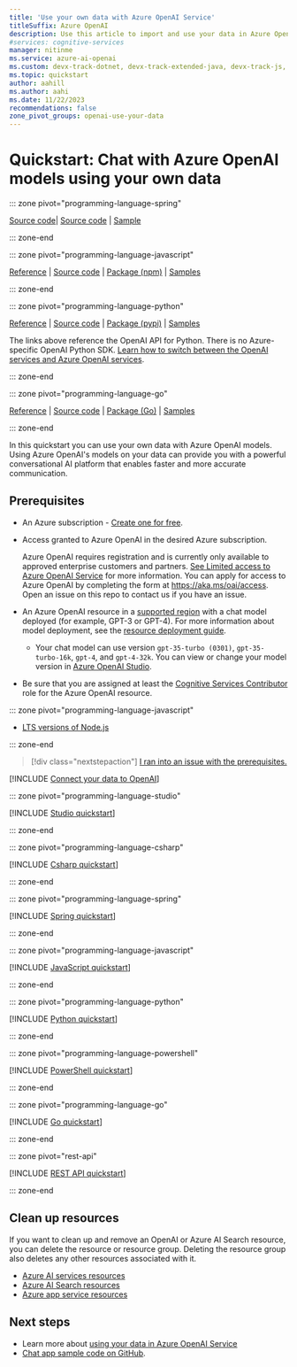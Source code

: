 ```yaml
---
title: 'Use your own data with Azure OpenAI Service'
titleSuffix: Azure OpenAI
description: Use this article to import and use your data in Azure OpenAI.
#services: cognitive-services
manager: nitinme
ms.service: azure-ai-openai
ms.custom: devx-track-dotnet, devx-track-extended-java, devx-track-js, devx-track-go, devx-track-python
ms.topic: quickstart
author: aahill
ms.author: aahi
ms.date: 11/22/2023
recommendations: false
zone_pivot_groups: openai-use-your-data
---
```


# Quickstart: Chat with Azure OpenAI models using your own data

::: zone pivot="programming-language-spring"

[Source code](https://github.com/spring-projects-experimental/spring-ai)| [Source code](https://github.com/Azure/azure-sdk-for-js/tree/main/sdk/openai/openai) | [Sample](https://github.com/rd-1-2022/ai-azure-retrieval-augmented-generation)

::: zone-end

::: zone pivot="programming-language-javascript"

[Reference](/javascript/api/@azure/openai) | [Source code](https://github.com/Azure/azure-sdk-for-js/tree/main/sdk/openai/openai) | [Package (npm)](https://www.npmjs.com/package/@azure/openai) | [Samples](https://github.com/Azure/azure-sdk-for-net/blob/main/sdk/openai/Azure.AI.OpenAI/tests/Samples)

::: zone-end

::: zone pivot="programming-language-python"

[Reference](https://platform.openai.com/docs/api-reference?lang=python) | [Source code](https://github.com/openai/openai-python) | [Package (pypi)](https://pypi.org/project/openai/) | [Samples](https://github.com/openai/openai-cookbook/)

The links above reference the OpenAI API for Python. There is no Azure-specific OpenAI Python SDK. [Learn how to switch between the OpenAI services and Azure OpenAI services](/azure/ai-services/openai/how-to/switching-endpoints).

::: zone-end

::: zone pivot="programming-language-go"

[Reference](https://pkg.go.dev/github.com/Azure/azure-sdk-for-go) | [Source code](https://github.com/Azure/azure-sdk-for-go) | [Package (Go)](https://pkg.go.dev/github.com/azure/azure-dev) | [Samples](https://github.com/azure-samples/azure-sdk-for-go-samples)

::: zone-end

In this quickstart you can use your own data with Azure OpenAI models. Using Azure OpenAI's models on your data can provide you with a powerful conversational AI platform that enables faster and more accurate communication.

## Prerequisites

- An Azure subscription - <a href="https://azure.microsoft.com/free/cognitive-services" target="_blank">Create one for free</a>.
- Access granted to Azure OpenAI in the desired Azure subscription.

  Azure OpenAI requires registration and is currently only available to approved enterprise customers and partners. [See Limited access to Azure OpenAI Service](/legal/cognitive-services/openai/limited-access?context=/azure/ai-services/openai/context/context) for more information. You can apply for access to Azure OpenAI by completing the form at <a href="https://aka.ms/oai/access" target="_blank">https://aka.ms/oai/access</a>. Open an issue on this repo to contact us if you have an issue.

- An Azure OpenAI resource in a [supported region](#azure-openai-on-your-data-regional-availability) with a chat model deployed (for example, GPT-3 or GPT-4). For more information about model deployment, see the [resource deployment guide](./how-to/create-resource.md).

  - Your chat model can use version `gpt-35-turbo (0301)`, `gpt-35-turbo-16k`, `gpt-4`, and `gpt-4-32k`. You can view or change your model version in [Azure OpenAI Studio](./how-to/working-with-models.md#model-updates).

- Be sure that you are assigned at least the [Cognitive Services Contributor](./how-to/role-based-access-control.md#cognitive-services-contributor) role for the Azure OpenAI resource.

::: zone pivot="programming-language-javascript"

- [LTS versions of Node.js](https://github.com/nodejs/release#release-schedule)

::: zone-end

> [!div class="nextstepaction"]
> [I ran into an issue with the prerequisites.](https://microsoft.qualtrics.com/jfe/form/SV_0Cl5zkG3CnDjq6O?PLanguage=OVERVIEW&Pillar=AOAI&Product=ownData&Page=quickstart&Section=Prerequisites)


[!INCLUDE [Connect your data to OpenAI](includes/connect-your-data-studio.md)]

::: zone pivot="programming-language-studio"

[!INCLUDE [Studio quickstart](includes/use-your-data-studio.md)]

::: zone-end

::: zone pivot="programming-language-csharp"

[!INCLUDE [Csharp quickstart](includes/use-your-data-dotnet.md)]

::: zone-end

::: zone pivot="programming-language-spring"

[!INCLUDE [Spring quickstart](includes/use-your-data-spring.md)]

::: zone-end

::: zone pivot="programming-language-javascript"

[!INCLUDE [JavaScript quickstart](includes/use-your-data-javascript.md)]

::: zone-end

::: zone pivot="programming-language-python"

[!INCLUDE [Python quickstart](includes/use-your-data-python.md)]

::: zone-end

::: zone pivot="programming-language-powershell"

[!INCLUDE [PowerShell quickstart](includes/use-your-data-powershell.md)]

::: zone-end

::: zone pivot="programming-language-go"

[!INCLUDE [Go quickstart](includes/use-your-data-go.md)]

::: zone-end

::: zone pivot="rest-api"

[!INCLUDE [REST API quickstart](includes/use-your-data-rest.md)]

::: zone-end

## Clean up resources

If you want to clean up and remove an OpenAI or Azure AI Search resource, you can delete the resource or resource group. Deleting the resource group also deletes any other resources associated with it.

- [Azure AI services resources](../multi-service-resource.md?pivots=azportal#clean-up-resources)
- [Azure AI Search resources](/azure/search/search-get-started-portal#clean-up-resources)
- [Azure app service resources](/azure/app-service/quickstart-dotnetcore?pivots=development-environment-vs#clean-up-resources)

## Next steps

- Learn more about [using your data in Azure OpenAI Service](./concepts/use-your-data.md)
- [Chat app sample code on GitHub](https://go.microsoft.com/fwlink/?linkid=2244395).
